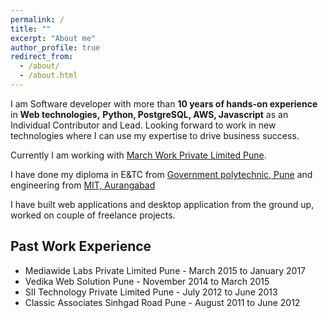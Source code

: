 ```yaml
---
permalink: /
title: ""
excerpt: "About me"
author_profile: true
redirect_from: 
  - /about/
  - /about.html
---
```


I am Software developer with more than **10 years of hands-on experience** in **Web technologies,**
**Python, PostgreSQL, AWS, Javascript** as an Individual Contributor and Lead.
Looking forward to work in new technologies where I can use my expertise to drive business success.

Currently I am working with [March Work Private Limited Pune](https://www.marchtee.com).

I have done my diploma in E&TC from [Government polytechnic, Pune](https://gppune.ac.in/userindex.php)
and engineering from [MIT, Aurangabad](https://www.mit.asia/)

I have built web applications and desktop application from the ground up, worked on couple of freelance projects.



## Past Work Experience

- Mediawide Labs Private Limited Pune - March 2015 to January 2017
- Vedika Web Solution Pune - November 2014 to March 2015
- SII Technology Private Limited Pune - July 2012 to June 2013
- Classic Associates Sinhgad Road Pune - August 2011 to June 2012


